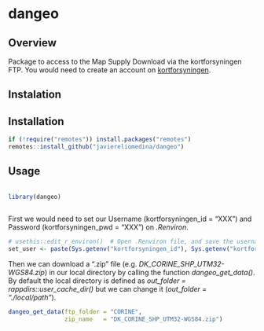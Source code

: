 
# dangeo

## Overview

Package to access to the Map Supply Download via the kortforsyningen
FTP. You would need to create an account on
[kortforsyningen](https://www.kortforsyningen.dk/indhold/min-side-0).

## Instalation

## Installation

``` r
if (!require("remotes")) install.packages("remotes")
remotes::install_github("javiereliomedina/dangeo")
```

## Usage

``` r
  
library(dangeo) 
 
```

First we would need to set our Username (kortforsyningen\_id = “XXX”)
and Password (kortforsyningen\_pwd = “XXX”) on *.Renviron*.

``` r
# usethis::edit_r_environ()  # Open .Renviron file, and save the username and password
set_user <- paste(Sys.getenv("kortforsyningen_id"), Sys.getenv("kortforsyningen_pwd"), sep = ":" )
```

Then we can download a “.zip” file
(e.g. *DK\_CORINE\_SHP\_UTM32-WGS84.zip*) in our local directory by
calling the function *dangeo\_get\_data()*. By default the local
directory is defined as *out\_folder = rappdirs::user\_cache\_dir()* but
we can change it (*out\_folder = “./local/path”*).

``` r
dangeo_get_data(ftp_folder = "CORINE",
                zip_name   = "DK_CORINE_SHP_UTM32-WGS84.zip")
```
